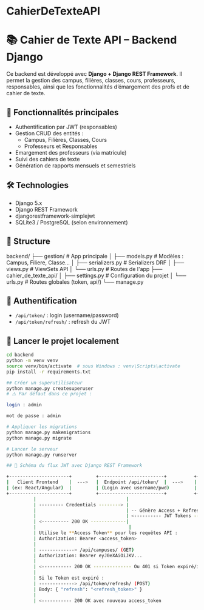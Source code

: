 # CahierDeTexteAPI

# 📚 Cahier de Texte API – Backend Django

Ce backend est développé avec **Django + Django REST Framework**. 
Il permet la gestion des campus, filières, classes, cours, professeurs, 
responsables, ainsi que les fonctionnalités d’émargement des profs et de cahier de texte.

## 🚀 Fonctionnalités principales

- Authentification par JWT (responsables)
- Gestion CRUD des entités :
  - Campus, Filières, Classes, Cours
  - Professeurs et Responsables
- Emargement des professeurs (via matricule)
- Suivi des cahiers de texte
- Génération de rapports mensuels et semestriels

## 🛠 Technologies

- Django 5.x
- Django REST Framework
- djangorestframework-simplejwt
- SQLite3 / PostgreSQL (selon environnement)

## 📁 Structure
backend/ ├── gestion/ # App principale │ 
├── models.py # Modèles : Campus, Filiere, Classe... │ 
├── serializers.py # Serializers DRF │ 
├── views.py # ViewSets API │ 
 └── urls.py # Routes de l'app ├── cahier_de_texte_api/ │ 
 ├── settings.py # 
 Configuration du projet │ └── urls.py # Routes globales (token, api/) └── manage.py


## 🔐 Authentification

- `/api/token/` : login (username/password)
- `/api/token/refresh/` : refresh du JWT

## 🧪 Lancer le projet localement

```bash
cd backend
python -m venv venv
source venv/bin/activate  # sous Windows : venv\Scripts\activate
pip install -r requirements.txt

## Créer un superutilisateur
python manage.py createsuperuser
# ⚠️ Par défaut dans ce projet :

login : admin

mot de passe : admin

# Appliquer les migrations
python manage.py makemigrations
python manage.py migrate

# Lancer le serveur
python manage.py runserver

## 🔐 Schéma du flux JWT avec Django REST Framework

+----------------------+         +------------------------+          +--------------------+
|   Client Frontend    |  --->   |  Endpoint /api/token/  |  --->    |      Backend       |
| (ex: React/Angular)  |         | (Login avec username/pwd)         |   (DRF + SimpleJWT)|
+----------------------+         +------------------------+          +--------------------+
          |                                 |                                  |
          | --------- Credentials --------> |                                  |
          |                                 | -- Génère Access + Refresh Token |
          |                                 | <---------- JWT Tokens --------- |
          | <---------- 200 OK -------------|                                  |
          |                                  |
          | Utilise le **Access Token** pour les requêtes API :
          | Authorization: Bearer <access_token>
          |
          | -------------> /api/campuses/ (GET)
          | Authorization: Bearer eyJ0eXAiOiJKV...
          |
          | <----------- 200 OK -------------- Ou 401 si Token expiré/invalide
          |
          | Si le Token est expiré :
          | -------------> /api/token/refresh/ (POST)
          | Body: { "refresh": "<refresh_token>" }
          |
          | <----------- 200 OK avec nouveau access_token


